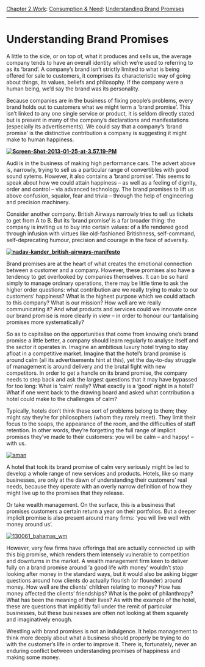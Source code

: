 [Chapter 2.Work](https://www.theschooloflife.com/thebookoflife/category/work/): [Consumption & Need](https://www.theschooloflife.com/thebookoflife/category/work/consumption-and-need/): [Understanding Brand Promises](https://www.theschooloflife.com/thebookoflife/understanding-brand-promises/)

* * *

# Understanding Brand Promises

A little to the side, or on top of, what it produces and sells us, the average company tends to have an overall identity which we’re used to referring to as its ‘brand’. A company’s brand isn’t strictly limited to what is being offered for sale to customers, it comprises its characteristic way of going about things, its values, beliefs and philosophy. If the company were a human being, we’d say the brand was its personality.

Because companies are in the business of fixing people’s problems, every brand holds out to customers what we might term a ‘brand promise’. This isn’t linked to any one single service or product, it is seldom directly stated but is present in many of the company’s declarations and manifestations (especially its advertisements). We could say that a company’s ‘brand promise’ is the distinctive contribution a company is suggesting it might make to human happiness.

**[![Screen-Shot-2013-01-25-at-3.57.19-PM](https://www.theschooloflife.com/thebookoflife/wp-content/uploads/2015/10/Screen-Shot-2013-01-25-at-3.57.19-PM.png)](http://www.thebookoflife.org/wp-content/uploads/2015/10/Screen-Shot-2013-01-25-at-3.57.19-PM.png)**

Audi is in the business of making high performance cars. The advert above is, narrowly, trying to sell us a particular range of convertibles with good sound sytems. However, it also contains a ‘brand promise’. This seems to speak about how we could attain happiness – as well as a feeling of dignity, order and control – via advanced technology. The brand promises to lift us above confusion, squalor, fear and trivia – through the help of engineering and precision machinery.

Consider another company. British Airways narrowly tries to sell us tickets to get from A to B. But its ‘brand promise’ is a far broader thing: the company is inviting us to buy into certain values: of a life rendered good through infusion with virtues like old-fashioned Britishness, self-command, self-deprecating humour, precision and courage in the face of adversity.

**[![nadav-kander_british-airways-manifesto](https://www.theschooloflife.com/thebookoflife/wp-content/uploads/2015/10/nadav-kander_british-airways-manifesto.jpg)](http://www.thebookoflife.org/wp-content/uploads/2015/10/nadav-kander_british-airways-manifesto.jpg)**

Brand promises are at the heart of what creates the emotional connection between a customer and a company. However, these promises also have a tendency to get overlooked by companies themselves. It can be so hard simply to manage ordinary operations, there may be little time to ask the higher order questions: what contribution are we really trying to make to our customers’ happiness? What is the highest purpose which we could attach to this company? What is our mission? How well are we really communicating it? And what products and services could we innovate once our brand promise is more clearly in view – in order to honour our tantalising promises more systematically?

So as to capitalise on the opportunities that come from knowing one’s brand promise a little better, a company should learn regularly to analyse itself and the sector it operates in. Imagine an ambitious luxury hotel trying to stay afloat in a competitive market. Imagine that the hotel’s brand promise is around calm (all its advertisements hint at this), yet the day-to-day struggle of management is around delivery and the brutal fight with new competitors. In order to get a handle on its brand promise, the company needs to step back and ask the largest questions that it may have bypassed for too long: What is ‘calm’ really? What exactly is a ‘good’ night in a hotel? What if one went back to the drawing board and asked what contribution a hotel could make to the challenges of calm?

Typically, hotels don’t think these sort of problems belong to them; they might say they’re for philosophers (whom they rarely meet). They limit their focus to the soaps, the appearance of the room, and the difficulties of staff retention. In other words, they’re forgetting the full range of implicit promises they’ve made to their customers: you will be calm – and happy! – with us.

[![aman](https://www.theschooloflife.com/thebookoflife/wp-content/uploads/2015/10/aman.jpg)](http://www.thebookoflife.org/wp-content/uploads/2015/10/aman.jpg)

A hotel that took its brand promise of calm very seriously might be led to develop a whole range of new services and products. Hotels, like so many businesses, are only at the dawn of understanding their customers’ real needs, because they operate with an overly narrow definition of how they might live up to the promises that they release.

Or take wealth management. On the surface, this is a business that promises customers a certain return a year on their portfolios. But a deeper implicit promise is also present around many firms: ‘you will live well with money around us’.

[![130061_bahamas_wm](https://www.theschooloflife.com/thebookoflife/wp-content/uploads/2015/10/130061_bahamas_wm.jpeg)](http://www.thebookoflife.org/wp-content/uploads/2015/10/130061_bahamas_wm.jpeg)

However, very few firms have offerings that are actually connected up with this big promise, which renders them intensely vulnerable to competition and downturns in the market. A wealth management firm keen to deliver fully on a brand promise around ‘a good life with money’ wouldn’t stop looking after money in the standard ways, but it would also be asking bigger questions around how clients do actually flourish (or flounder) around money. How well are the clients’ children relating to money? How has money affected the clients’ friendships? What is the point of philanthropy? What has been the meaning of their lives? As with the example of the hotel, these are questions that implicitly fall under the remit of particular businesses, but these businesses are often not looking at them squarely and imaginatively enough.

Wrestling with brand promises is not an indulgence. It helps management to think more deeply about what a business should properly be trying to do with the customer’s life in order to improve it. There is, fortunately, never an enduring conflict between understanding promises of happiness and making some money.
